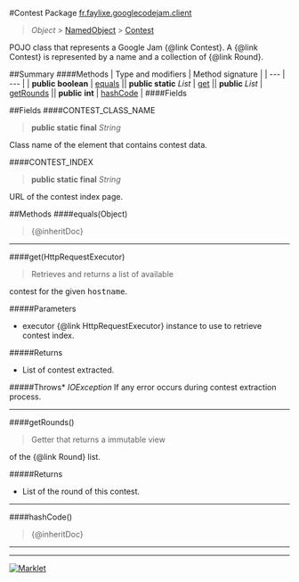 #Contest
Package [fr.faylixe.googlecodejam.client](README.md)<br>

> *Object* > [NamedObject](common/NamedObject.md) > [Contest](Contest.md)

<p>POJO class that represents a Google Jam {@link Contest}.
 A {@link Contest} is represented by a name and a
 collection of {@link Round}.</p>

##Summary
####Methods
| Type and modifiers | Method signature |
| --- | --- |
| **public** **boolean** | [equals](#equalsobject) || **public static** *List* | [get](#gethttprequestexecutor) || **public** *List* | [getRounds](#getrounds) || **public** **int** | [hashCode](#hashcode) |
####Fields

##Fields
####CONTEST_CLASS_NAME
> **public static final** *String*
<p>Class name of the element that contains contest data.</p>

####CONTEST_INDEX
> **public static final** *String*
<p>URL of the contest index page.</p>


##Methods
####equals(Object)
> {@inheritDoc}

---

####get(HttpRequestExecutor)
> <p>Retrieves and returns a list of available
 contest for the given <tt>hostname</tt>.</p>

#####Parameters
* executor {@link HttpRequestExecutor} instance to use to retrieve contest index.

#####Returns
* List of contest extracted.

#####Throws* *IOException* If any error occurs during contest extraction process.

---

####getRounds()
> <p>Getter that returns a immutable view
 of the {@link Round} list.</p>

#####Returns
* List of the round of this contest.

---

####hashCode()
> {@inheritDoc}

---

---

[![Marklet](https://img.shields.io/badge/Generated%20by-Marklet-green.svg)](https://github.com/Faylixe/marklet)